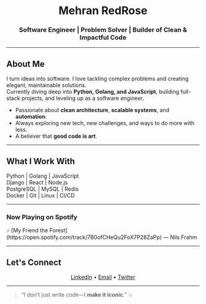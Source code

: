 <h1 align="center">Mehran RedRose</h1>
<h3 align="center">Software Engineer | Problem Solver | Builder of Clean & Impactful Code</h3>

---

## About Me
I turn ideas into software. I love tackling complex problems and creating elegant, maintainable solutions.  
Currently diving deep into **Python, Golang, and JavaScript**, building full-stack projects, and leveling up as a software engineer.  

- Passionate about **clean architecture**, **scalable systems**, and **automation**.  
- Always exploring new tech, new challenges, and ways to do more with less.  
- A believer that **good code is art**.  

---

## What I Work With
Python | Golang | JavaScript  
Django | React | Node.js  
PostgreSQL | MySQL | Redis  
Docker | Git | Linux | CI/CD  

---

### Now Playing on Spotify
<!-- SPOTIFY -->🎶 [My Friend the Forest](https://open.spotify.com/track/7B0ofCHeQu2FoX7P28ZaPp) — Nils Frahm<!-- END_SPOTIFY -->

---


## Let's Connect
<p align="center">
<a href="https://www.linkedin.com/in/mehranredrose" target="_blank">LinkedIn</a> •
<a href="mailto:mehranredrose@gmail.com" target="_blank">Email</a> •
<a href="https://twitter.com/mehranredrose" target="_blank">Twitter</a>
</p>

---

> “I don’t just write code—I **make it iconic**.” 💥
